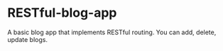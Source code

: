 # RESTful-blog-app
A basic blog app that implements RESTful routing. You can add, delete, update blogs.
